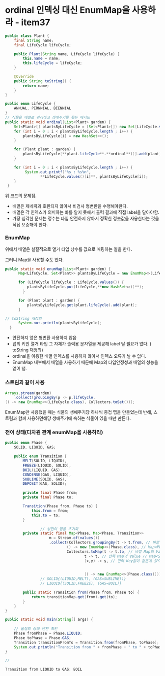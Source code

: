 # ordinal 인덱싱 대신 EnumMap을 사용하라 - item37

```java
public class Plant {
    final String name;
    final LifeCycle lifeCycle;

    public Plant(String name, LifeCycle lifeCycle) {
        this.name = name;
        this.lifeCycle = lifeCycle;
    }

    @Override
    public String toString() {
        return name;
    }
}

public enum LifeCycle {
    ANNUAL, PERNNIAL, BIENNIAL
}
// 식물을 배열로 관리하고 생애주기를 묶는 메서드
public static void ordinal(List<Plant> garden) {
    Set<Plant>[] plantsByLifeCycle = (Set<Plant>[]) new Set[LifeCycle.values().length];
    for (int i = 0 ; i < plantsByLifeCycle.length ; i++) {
        plantsByLifeCycle[i] = new HashSet<>();
    }

    for (Plant plant : garden) {
        plantsByLifeCycle[**plant.lifeCycle**.**ordinal**()].add(plant);
    }

    for (int i = 0 ; i < plantsByLifeCycle.length ; i++) {
         System.out.printf("%s : %s%n",
                **LifeCycle.values()[i]**, plantsByLifeCycle[i]);
    }
 }
```

위 코드의 문제점.

- 배열은 제네릭과 호환되지 않아서 비검사 형변환을 수행해야한다.
- 배열은 각 인덱스가 의미하는 바를 알지 못해서 출력 결과에 직접 label을 달아야함.
- 가장 심각한 문제는 정수는 타입 안전하지 않아서 정확한 정숫값을 사용한다는 것을 직접 보증해야 한다.

### EnumMap

위에서 배열은 실질적으로 열거 타입 상수를 값으로 매핑하는 일을 한다.

그러니 Map을 사용할 수도 있다.

```java
public static void enumMap(List<Plant> garden) {
      Map<LifeCycle, Set<Plant>> plantsByLifeCycle = new EnumMap<>(LifeCycle.class);

      for (LifeCycle lifeCycle : LifeCycle.values()) {
          plantsByLifeCycle.put(lifeCycle,**new HashSet<>()**);
        }

      for (Plant plant : garden) {
          plantsByLifeCycle.get(plant.lifeCycle).add(plant);
      }

// toString 재정의
      System.out.println(plantsByLifeCycle);
  }
```

- 안전하지 않은 형변환 사용하지 않음
- 맵의 키인 열거 타입 그 자체가 출력용 문자열을 제공해 label 달 필요가 없다. ( toString 재정의)
- ordinal을 이용한 배열 인덱스를 사용하지 않아서 인덱스 오류가 날 수 없다.
- EnumMap 내부에서 배열을 사용하기 때문에 Map의 타입안정성과 배열의 성능을 얻어 냄.

### 스트림과 같이 사용

```java
Arrays.stream(garden)
	.collect(groupingBy(p -> p.lifeCycle,
() -> new EnumMap<>(LifeCycle.class), Collectors.toSet()));
```

EnumMap만 사용했을 때는 식물의 생애주기당 하나씩 중첩 맵을 만들었는데 반해, 스트림과 함께 사용하면해당 생애주기에 속하는 식물이 있을 때만 만든다.

### 전이 상태(다차원 관계 enumMap을 사용하라)

```java
public enum Phase {
    SOLID, LIQUID, GAS;

    public enum Transition {
        MELT(SOLID, LIQUID),
        FREEZE(LIQUID, SOLID),
        BOIL(LIQUID, GAS),
        CONDENSE(GAS, LIQUID),
        SUBLIME(SOLID, GAS),
        DEPOSIT(GAS, SOLID);

        private final Phase from;
        private final Phase to;

        Transition(Phase from, Phase to) {
            this.from = from;
            this.to = to;
        }

				// 상전이 맵을 초기화
        private static final Map<Phase, Map<Phase, Transition>> 
					m = Stream.of(values())
                    .collect(Collectors.groupingBy(t -> t.from, // 바깥 Map의 Key
                            () -> new EnumMap<>(Phase.class), // Map<Phase, List<Transition>> // Map<SOLID, List{MELT,SUBLIME}>
                            Collectors.toMap(t -> t.to, // 바깥 Map의 Value(Map으로), 안쪽 Map의 Key // Map<SOLID, {Map<LIQUID,>,..}
                                    t -> t, // 안쪽 Map의 Value // Map<SOLID, {Map<LIQUID,MELT>,..}
                                    (x,y) -> y, // 만약 Key값이 같은게 있으면 새로운 값 y 사용 // MELT(SOLID, LIQUID),  FREEZE(LIQUID, SOLID),
       

                                    () -> new EnumMap<>(Phase.class)))); // 안쪽 Map의 구현체
				// SOLID{(LIQUID,MELT), (GAS=SUBLIME))}
				// LIQUID{(SOLID,FREEZE), (GAS=BOIL)}

        public static Transition from(Phase from, Phase to) {
            return transitionMap.get(from).get(to);
        }
    }
}

public static void main(String[] args) {
        
    // 물질의 상태 변환 확인
    Phase fromPhase = Phase.LIQUID;
    Phase toPhase = Phase.GAS;
    Transition transitionFromTo = Transition.from(fromPhase, toPhase);
    System.out.println("Transition from " + fromPhase + " to " + toPhase + ": " + transitionFromTo);
}

//

Transition from LIQUID to GAS: BOIL
```